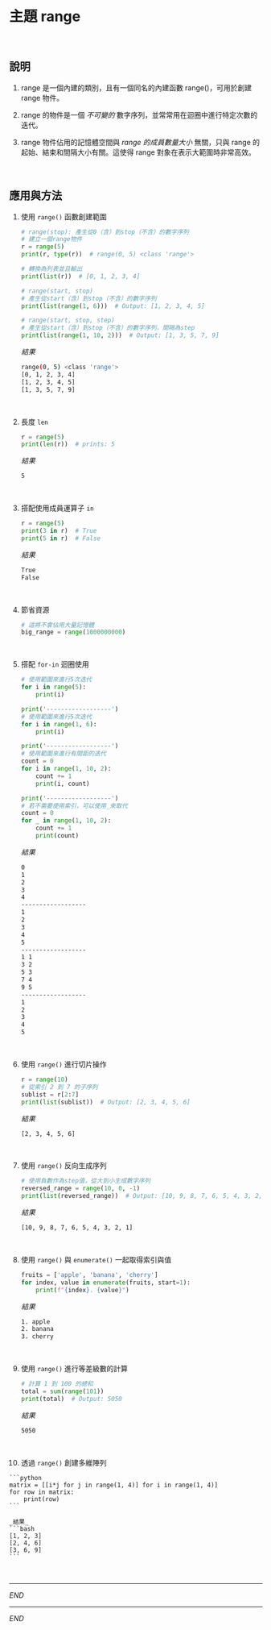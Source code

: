 # 主題 range 

<br>

## 說明

1. range 是一個內建的類別，且有一個同名的內建函數 range()，可用於創建 range 物件。

2. range 的物件是一個 *不可變的* 數字序列，並常常用在迴圈中進行特定次數的迭代。

3. range 物件佔用的記憶體空間與 *range 的成員數量大小* 無關，只與 range 的起始、結束和間隔大小有關。這使得 range 對象在表示大範圍時非常高效。

<br>

## 應用與方法

1. 使用 `range()` 函數創建範圍


    ```python
    # range(stop): 產生從0（含）到stop（不含）的數字序列
    # 建立一個range物件
    r = range(5)
    print(r, type(r))  # range(0, 5) <class 'range'>

    # 轉換為列表並且輸出
    print(list(r))  # [0, 1, 2, 3, 4]

    # range(start, stop)
    # 產生從start（含）到stop（不含）的數字序列
    print(list(range(1, 6)))  # Output: [1, 2, 3, 4, 5]

    # range(start, stop, step)
    # 產生從start（含）到stop（不含）的數字序列，間隔為step
    print(list(range(1, 10, 2)))  # Output: [1, 3, 5, 7, 9]
    ```
    _結果_
    ```bash
    range(0, 5) <class 'range'>
    [0, 1, 2, 3, 4]
    [1, 2, 3, 4, 5]
    [1, 3, 5, 7, 9]
    ```

<br>

2. 長度 `len`


    ```python
    r = range(5)
    print(len(r))  # prints: 5
    ```
    _結果_
    ```bash
    5
    ```

<br>

3. 搭配使用成員運算子 `in`


    ```python
    r = range(5)
    print(3 in r)  # True
    print(5 in r)  # False
    ```
    _結果_
    ```bash
    True
    False
    ```

<br>

4. 節省資源
    

    ```python
    # 這將不會佔用大量記憶體
    big_range = range(1000000000)
    ```

<br>

5. 搭配 `for-in` 迴圈使用


    ```python
    # 使用範圍來進行5次迭代
    for i in range(5):
        print(i)

    print('------------------')
    # 使用範圍來進行5次迭代
    for i in range(1, 6):
        print(i)

    print('------------------')
    # 使用範圍來進行有間距的迭代
    count = 0
    for i in range(1, 10, 2):
        count += 1
        print(i, count)

    print('------------------')
    # 若不需要使用索引，可以使用_來取代
    count = 0
    for _ in range(1, 10, 2):
        count += 1
        print(count)
    ```
    _結果_
    ```bash
    0
    1
    2
    3
    4
    ------------------
    1
    2
    3
    4
    5
    ------------------
    1 1
    3 2
    5 3
    7 4
    9 5
    ------------------
    1
    2
    3
    4
    5
    ```

<br>


6. 使用 `range()` 進行切片操作

    ```python
    r = range(10)
    # 從索引 2 到 7 的子序列
    sublist = r[2:7]
    print(list(sublist))  # Output: [2, 3, 4, 5, 6]
    ```

    _結果_
    ```bash
    [2, 3, 4, 5, 6]
    ```

<br>

7. 使用 `range()` 反向生成序列

    ```python
    # 使用負數作為step值，從大到小生成數字序列
    reversed_range = range(10, 0, -1)
    print(list(reversed_range))  # Output: [10, 9, 8, 7, 6, 5, 4, 3, 2, 1]
    ```

    _結果_
    ```bash
    [10, 9, 8, 7, 6, 5, 4, 3, 2, 1]
    ```

<br>

8. 使用 `range()` 與 `enumerate()` 一起取得索引與值

    ```python
    fruits = ['apple', 'banana', 'cherry']
    for index, value in enumerate(fruits, start=1):
        print(f"{index}. {value}")
    ```

    _結果_
    ```bash
    1. apple
    2. banana
    3. cherry
    ```

<br>

9. 使用 `range()` 進行等差級數的計算

    ```python
    # 計算 1 到 100 的總和
    total = sum(range(101))
    print(total)  # Output: 5050
    ```

    _結果_
    ```bash
    5050
    ```

<br>

10.  透過 `range()` 創建多維陣列

    ```python
    matrix = [[i*j for j in range(1, 4)] for i in range(1, 4)]
    for row in matrix:
        print(row)
    ```

    _結果_
    ```bash
    [1, 2, 3]
    [2, 4, 6]
    [3, 6, 9]
    ```

<br>

---

_END_



---

_END_
